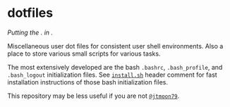 # dotfiles

_Putting the . in ._

Miscellaneous user dot files for consistent user shell environments. Also a place to store various small scripts for various tasks.

The most extensively developed are the bash `.bashrc`, `.bash_profile`, and `.bash_logout` initialization files. See [`install.sh`](./install.sh) header comment for fast installation instructions of those bash initialization files.

This repository may be less useful if you are not [`@jtmoon79`](https://github.com/jtmoon79).
